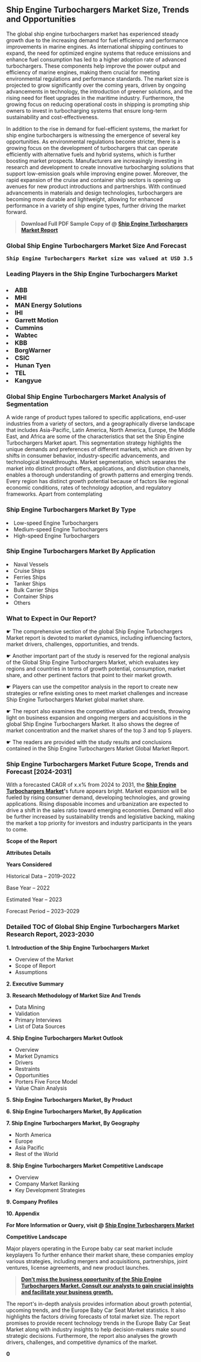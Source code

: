 <p><h2>Ship Engine Turbochargers Market Size, Trends and Opportunities</h2><p>The global ship engine turbochargers market has experienced steady growth due to the increasing demand for fuel efficiency and performance improvements in marine engines. As international shipping continues to expand, the need for optimized engine systems that reduce emissions and enhance fuel consumption has led to a higher adoption rate of advanced turbochargers. These components help improve the power output and efficiency of marine engines, making them crucial for meeting environmental regulations and performance standards. The market size is projected to grow significantly over the coming years, driven by ongoing advancements in technology, the introduction of greener solutions, and the rising need for fleet upgrades in the maritime industry. Furthermore, the growing focus on reducing operational costs in shipping is prompting ship owners to invest in turbocharging systems that ensure long-term sustainability and cost-effectiveness.<p>In addition to the rise in demand for fuel-efficient systems, the market for ship engine turbochargers is witnessing the emergence of several key opportunities. As environmental regulations become stricter, there is a growing focus on the development of turbochargers that can operate efficiently with alternative fuels and hybrid systems, which is further boosting market prospects. Manufacturers are increasingly investing in research and development to create innovative turbocharging solutions that support low-emission goals while improving engine power. Moreover, the rapid expansion of the cruise and container ship sectors is opening up avenues for new product introductions and partnerships. With continued advancements in materials and design technologies, turbochargers are becoming more durable and lightweight, allowing for enhanced performance in a variety of ship engine types, further driving the market forward.</p><blockquote id="" class=""><strong>Download Full PDF Sample Copy of @&nbsp;<a href="https://www.verifiedmarketreports.com/download-sample/?rid=304254&utm_source=GitHub-feb&utm_medium=260" target="_blank">Ship Engine Turbochargers Market Report</a>&nbsp;&nbsp;</strong></blockquote><h3 id="" class=""><strong>Global&nbsp;Ship Engine Turbochargers Market Size And Forecast</strong></h3><pre class="reader-text-block__code-block"><strong>Ship Engine Turbochargers Market size was valued at USD 3.5 Billion in 2022 and is projected to reach USD 5.1 Billion by 2030, growing at a CAGR of 7.0% from 2024 to 2030.</strong></pre><h3 id="" class="">Leading Players in the&nbsp;Ship Engine Turbochargers Market</h3><h3 class=""></Li><Li>ABB</Li><Li> MHI</Li><Li> MAN Energy Solutions</Li><Li> IHI</Li><Li> Garrett Motion</Li><Li> Cummins</Li><Li> Wabtec</Li><Li> KBB</Li><Li> BorgWarner</Li><Li> CSIC</Li><Li> Hunan Tyen</Li><Li> TEL</Li><Li> Kangyue</h3><h3 id="" class="">Global&nbsp;Ship Engine Turbochargers Market Analysis of Segmentation</h3><p id="" class="">A wide range of product types tailored to specific applications, end-user industries from a variety of sectors, and a geographically diverse landscape that includes Asia-Pacific, Latin America, North America, Europe, the Middle East, and Africa are some of the characteristics that set the Ship Engine Turbochargers Market apart. This segmentation strategy highlights the unique demands and preferences of different markets, which are driven by shifts in consumer behavior, industry-specific advancements, and technological breakthroughs. Market segmentation, which separates the market into distinct product offers, applications, and distribution channels, enables a thorough understanding of growth patterns and emerging trends. Every region has distinct growth potential because of factors like regional economic conditions, rates of technology adoption, and regulatory frameworks. Apart from contemplating</p><h3 id="" class="">Ship Engine Turbochargers Market&nbsp;By Type</h3><p></Li><Li>Low-speed Engine Turbochargers</Li><Li> Medium-speed Engine Turbochargers</Li><Li> High-speed Engine Turbochargers</p><div class="" data-test-id=""><h3 id="" class="">Ship Engine Turbochargers Market&nbsp;By Application</h3></div><p class=""></Li><Li>Naval Vessels</Li><Li> Cruise Ships</Li><Li> Ferries Ships</Li><Li> Tanker Ships</Li><Li> Bulk Carrier Ships</Li><Li> Container Ships</Li><Li> Others</p><div class="" data-test-id=""><h3><span class="">What to Expect in Our Report?</span></h3></div><div class="" data-test-id=""><p><span class="">☛ The comprehensive section of the global Ship Engine Turbochargers Market report is devoted to market dynamics, including influencing factors, market drivers, challenges, opportunities, and trends.</span></p></div><div class="" data-test-id=""><p><span class="">☛ Another important part of the study is reserved for the regional analysis of the Global Ship Engine Turbochargers Market, which evaluates key regions and countries in terms of growth potential, consumption, market share, and other pertinent factors that point to their market growth.</span></p></div><div class="" data-test-id=""><p><span class="">☛ Players can use the competitor analysis in the report to create new strategies or refine existing ones to meet market challenges and increase Ship Engine Turbochargers Market global market share.</span></p></div><div class="" data-test-id=""><p><span class="">☛ The report also examines the competitive situation and trends, throwing light on business expansion and ongoing mergers and acquisitions in the global Ship Engine Turbochargers Market. It also shows the degree of market concentration and the market shares of the top 3 and top 5 players.</span></p></div><div class="" data-test-id=""><p><span class="">☛ The readers are provided with the study results and conclusions contained in the Ship Engine Turbochargers Market Global Market Report.</span></p></div><div class="" data-test-id=""><h3><span class="">Ship Engine Turbochargers Market Future Scope, Trends and Forecast [2024-2031]</span></h3></div><div class="" data-test-id=""><p><span class="">With a forecasted CAGR of x.x% from 2024 to 2031, the <strong><a href="https://www.verifiedmarketreports.com/download-sample/?rid=304254&utm_source=GitHub-feb&utm_medium=260" target="_blank">Ship Engine Turbochargers Market</a>'</strong>s future appears bright. Market expansion will be fueled by rising consumer demand, developing technologies, and growing applications. Rising disposable incomes and urbanization are expected to drive a shift in the sales ratio toward emerging economies. Demand will also be further increased by sustainability trends and legislative backing, making the market a top priority for investors and industry participants in the years to come.</span></p><p id="ember66" class="ember-view reader-text-block__paragraph"><strong>Scope of the Report</strong></p><p id="ember67" class="ember-view reader-text-block__paragraph"><strong>Attributes Details</strong></p><p id="ember68" class="ember-view reader-text-block__paragraph"><strong>Years Considered</strong></p><p id="ember69" class="ember-view reader-text-block__paragraph">Historical Data &ndash; 2019&ndash;2022</p><p id="ember70" class="ember-view reader-text-block__paragraph">Base Year &ndash; 2022</p><p id="ember71" class="ember-view reader-text-block__paragraph">Estimated Year &ndash; 2023</p><p id="ember72" class="ember-view reader-text-block__paragraph">Forecast Period &ndash; 2023&ndash;2029</p></div><h3 id="" class="">Detailed TOC of Global Ship Engine Turbochargers Market Research Report, 2023-2030</h3><p id="" class=""><strong>1. Introduction of the Ship Engine Turbochargers Market</strong></p><ul><li>Overview of the Market</li><li>Scope of Report</li><li>Assumptions</li></ul><p id="" class=""><strong>2. Executive Summary</strong></p><p id="" class=""><strong>3. Research Methodology of Market Size And Trends</strong></p><ul><li>Data Mining</li><li>Validation</li><li>Primary Interviews</li><li>List of Data Sources</li></ul><p id="" class=""><strong>4. Ship Engine Turbochargers Market Outlook</strong></p><ul><li>Overview</li><li>Market Dynamics</li><li>Drivers</li><li>Restraints</li><li>Opportunities</li><li>Porters Five Force Model</li><li>Value Chain Analysis</li></ul><p id="" class=""><strong>5. Ship Engine Turbochargers Market, By Product</strong></p><p id="" class=""><strong>6. Ship Engine Turbochargers Market, By Application</strong></p><p id="" class=""><strong>7. Ship Engine Turbochargers Market, By Geography</strong></p><ul><li>North America</li><li>Europe</li><li>Asia Pacific</li><li>Rest of the World</li></ul><p id="" class=""><strong>8. Ship Engine Turbochargers Market Competitive Landscape</strong></p><ul><li>Overview</li><li>Company Market Ranking</li><li>Key Development Strategies</li></ul><p id="" class=""><strong>9. Company Profiles</strong></p><p id="" class=""><strong>10. Appendix</strong></p><p><strong>For More Information or Query, visit&nbsp;@ <a href="https://www.verifiedmarketreports.com/product/ship-engine-turbochargers-market/" target="_blank">Ship Engine Turbochargers Market</a></strong></p><p id="ember61" class="ember-view reader-text-block__paragraph"><strong>Competitive Landscape</strong></p><p id="ember62" class="ember-view reader-text-block__paragraph">Major players operating in the Europe baby car seat market include keyplayers To further enhance their market share, these companies employ various strategies, including mergers and acquisitions, partnerships, joint ventures, license agreements, and new product launches.</p><blockquote id="ember63" class="ember-view reader-text-block__blockquote"><strong><a href="https://www.verifiedmarketreports.com/download-sample/?rid=304254&utm_source=GitHub-feb&utm_medium=260" target="_blank">Don&rsquo;t miss the business opportunity of the Ship Engine Turbochargers Market. Consult our analysts to gain crucial insights and facilitate your business growth.</a></strong></blockquote><p id="ember64" class="ember-view reader-text-block__paragraph">The report's in-depth analysis provides information about growth potential, upcoming trends, and the Europe Baby Car Seat Market statistics. It also highlights the factors driving forecasts of total market size. The report promises to provide recent technology trends in the Europe Baby Car Seat Market along with industry insights to help decision-makers make sound strategic decisions. Furthermore, the report also analyses the growth drivers, challenges, and competitive dynamics of the market.</p><p class="ember-view reader-text-block__paragraph"><strong>0</strong></p>
